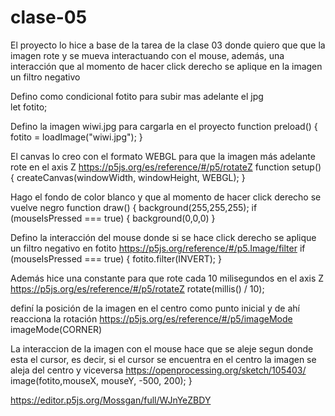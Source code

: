 # clase-05
El proyecto lo hice a base de la tarea de la clase 03 donde quiero que que la imagen rote y se mueva interactuando con el mouse, además, una interacción que al momento de hacer click derecho se aplique en la imagen un filtro negativo

Defino como condicional fotito para subir mas adelante el jpg  
let fotito;

Defino la imagen wiwi.jpg para cargarla en el proyecto
function preload() {
  fotito = loadImage("wiwi.jpg");
}

El canvas lo creo con el formato WEBGL para que la imagen más adelante rote en el axis Z https://p5js.org/es/reference/#/p5/rotateZ
function setup() {
  createCanvas(windowWidth, windowHeight, WEBGL);
} 

Hago el fondo de color blanco y que al momento de hacer click derecho se vuelve negro
function draw() { 
  background(255,255,255);
if (mouseIsPressed === true) {
    background(0,0,0)
  }

Defino la interacción del mouse donde si se hace click derecho se aplique un filtro negativo en fotito https://p5js.org/reference/#/p5.Image/filter
  if (mouseIsPressed === true) { 
    fotito.filter(INVERT);
  }
  
Además hice una constante para que rote cada 10 milisegundos en el axis Z https://p5js.org/es/reference/#/p5/rotateZ
  rotate(millis() / 10);
  
definí la posición de la imagen en el centro como punto inicial y de ahí reacciona la rotación https://p5js.org/es/reference/#/p5/imageMode
  imageMode(CORNER)
  
  La interaccion de la imagen con el mouse hace que se aleje segun donde esta el cursor, es decir, si el cursor se encuentra en el centro la imagen se aleja del centro y viceversa https://openprocessing.org/sketch/105403/ 
  image(fotito,mouseX, mouseY, -500, 200);
  }

  https://editor.p5js.org/Mossgan/full/WJnYeZBDY
